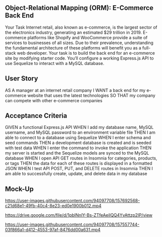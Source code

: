 ## Object-Relational Mapping (ORM): E-Commerce Back End

Your Task
Internet retail, also known as e-commerce, is the largest sector of the electronics industry, generating an estimated $29 trillion in 2019. E-commerce platforms like Shopify and WooCommerce provide a suite of services to businesses of all sizes. Due to their prevalence, understanding the fundamental architecture of these platforms will benefit you as a full-stack web developer.
Your task is to build the back end for an e-commerce site by modifying starter code. You’ll configure a working Express.js API to use Sequelize to interact with a MySQL database.


## User Story

AS A manager at an internet retail company
I WANT a back end for my e-commerce website that uses the latest technologies
SO THAT my company can compete with other e-commerce companies



## Acceptance Criteria

GIVEN a functional Express.js API
WHEN I add my database name, MySQL username, and MySQL password to an environment variable file
THEN I am able to connect to a database using Sequelize
WHEN I enter schema and seed commands
THEN a development database is created and is seeded with test data
WHEN I enter the command to invoke the application
THEN my server is started and the Sequelize models are synced to the MySQL database
WHEN I open API GET routes in Insomnia for categories, products, or tags
THEN the data for each of these routes is displayed in a formatted JSON
WHEN I test API POST, PUT, and DELETE routes in Insomnia
THEN I am able to successfully create, update, and delete data in my database



## Mock-Up


https://user-images.githubusercontent.com/94097708/157692568-c21d68e1-49fb-40c4-8e23-ed0e1900b012.mp4



https://drive.google.com/file/d/1pbINnlY-Bs-ZTfeAeiIQQ4YvAttzp2IP/view

https://user-images.githubusercontent.com/94097708/157557744-03f866a1-d412-4553-97af-8476dd00a631.mp4

